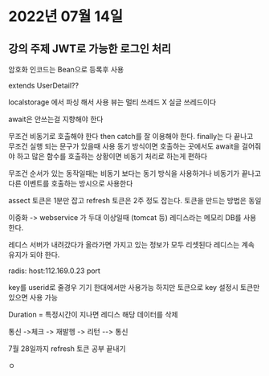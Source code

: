 # 2022년 07월 14일
## 강의 주제 JWT로 가능한 로그인 처리

암호화 인코드는 Bean으로 등록후 사용

extends UserDetail??


localstorage 에서 파싱 해서 사용
뷰는
멀티 쓰레드 X 
실글 쓰레드이다 

await은 안쓰는걸  지향해야 한다

무조건 비동기로 호출해야 한다
then catch를 잘 이용해야 한다.
finally는 다 끝나고 무조건 실행 되는 문구가 있을때 사용
동기 방식이면 호출하는 곳에서도 await을 걸어줘야 하고
많은 함수를 호출하는 상황이면 비동기 처리로 하는게 편하다

무조건 순서가 있는 동작일때는 비동기 보다는 동기 방식을 사용하거나 비동기가 끝나고 다른 이벤트를 호출하는 방시으로 사용한다

assect 토큰은 1분만 잡고
refresh 토큰은 2주 정도 잡는다.
토큰을 만드는 방법은 동일  

이중화 -> webservice 가 두대 이상일때 (tomcat 등) 레디스라는 메모리 DB를 사용한다.

레디스 서버가 내려갔다가 올라가면 가지고 있는 정보가 모두 리셋된다
레디스는 계속 유지가 되야 한다.

radis:
    host:112.169.0.23
    port 

key를 userid로 줄경우 기기 한대에서만 사용가능 하지만 토큰으로 key 설정시 토큰만있으면 사용 가능

Duration = 특정시간이 지나면 레디스 해당 데이터를 삭제

통신 ->체크 -> 재발헹 -> 리턴 --> 통신


7월 28일까지 refresh 토큰 공부 끝내기

ㅇ